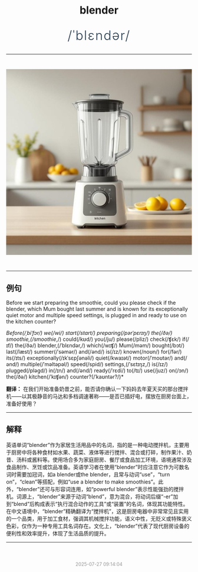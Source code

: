 <div align="center">

# blender

<div style="margin: 30px 0;">
<h1 style="font-size: 2.5em; font-weight: 300; letter-spacing: 2px; margin: 0; color: #2c3e50;">
/ˈblɛndər/
</h1>
</div>

</div>

---

<div align="center" style="margin: 40px 0;">

![blender](images/blender.png)

</div>

---

## 例句

Before we start preparing the smoothie, could you please check if the blender, which Mum bought last summer and is known for its exceptionally quiet motor and multiple speed settings, is plugged in and ready to use on the kitchen counter?

*Before(/ˌbiˈfɔr/) we(/wi/) start(/stɑrt/) preparing(/pərˈpɛrɪŋ/) the(/ðə/) smoothie,(/smoothie*,/) could(/kʊd/) you(/ju/) please(/pliz/) check(/ʧɛk/) if(/ɪf/) the(/ðə/) blender,(/ˈblɛndər,/) which(/wɪʧ/) Mum(/məm/) bought(/bɔt/) last(/læst/) summer(/ˈsəmər/) and(/ənd/) is(/ɪz/) known(/noʊn/) for(/fər/) its(/ɪts/) exceptionally(/ɪkˈsɛpʃənəli/) quiet(/kwaɪət/) motor(/ˈmoʊtər/) and(/ənd/) multiple(/ˈməltəpəl/) speed(/spid/) settings,(/ˈsɛtɪŋz,/) is(/ɪz/) plugged(/pləgd/) in(/ɪn/) and(/ənd/) ready(/ˈrɛdi/) to(/tɪ/) use(/juz/) on(/ɔn/) the(/ðə/) kitchen(/ˈkɪʧən/) counter?(/ˈkaʊntər?/)*

**翻译：** 在我们开始准备奶昔之前，能否请你确认一下妈妈去年夏天买的那台搅拌机——以其极静音的马达和多档调速著称——是否已插好电，摆放在厨房台面上，准备好使用？

---

## 解释

英语单词“blender”作为家居生活用品中的名词，指的是一种电动搅拌机，主要用于厨房中将各种食材如水果、蔬菜、液体等进行搅拌、混合或打碎，制作果汁、奶昔、汤料或酱料等。使用场合多为家庭厨房、餐厅或食品加工环境，语境通常涉及食品制作、烹饪或饮品准备。英语学习者在使用“blender”时应注意它作为可数名词时需要加冠词，如a blender或the blender，且常与动词“use”，“turn on”，“clean”等搭配，例如“use a blender to make smoothies”。此外，“blender”还可与形容词连用，如“powerful blender”表示性能强劲的搅拌机。词源上，“blender”来源于动词“blend”，意为混合，将动词后缀“-er”加到“blend”后构成表示“执行混合动作的工具”或“装置”的名词，体现其功能特性。在中文语境中，“blender”精确翻译为“搅拌机”，这是厨房电器中非常常见且实用的一个品类，用于加工食材，强调其机械搅拌功能，语义中性，无贬义或特殊褒义色彩，仅作为一种专用工具名词存在。文化上，“blender”代表了现代厨房设备的便利性和效率提升，体现了生活品质的提升。


---

<div align="center" style="margin-top: 50px;">
<small style="color: #999; font-size: 0.9em;">2025-07-27 09:14:04</small>
</div>
